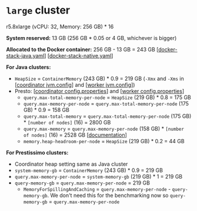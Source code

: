 # `large` cluster
r5.8xlarge (vCPU: 32, Memory: 256 GB) * 16

**System reserved:** 13 GB (256 GB * 0.05 or 4 GB, whichever is bigger)

**Allocated to the Docker container:** 256 GB - 13 GB = 243 GB [[docker-stack-java.yaml](docker-stack-java.yaml)] [[docker-stack-native.yaml](docker-stack-native.yaml)]

**For Java clusters:**
* `HeapSize` = `ContainerMemory` (243 GB) * 0.9 = 219 GB (`-Xmx` and `-Xms` in [[coordinator jvm.config](coordinator/jvm.config)] and [[worker jvm.config](workers/jvm.config)])
* Presto: [[coordinator config.properties](coordinator/config.properties)] and [[worker config.properties](worker/config.properties)]
  * `query.max-total-memory-per-node` = `HeapSize` (219 GB) * 0.8 = 175 GB
  * `query.max-memory-per-node` = `query.max-total-memory-per-node` (175 GB) * 0.9 = 158 GB
  * `query.max-total-memory` = `query.max-total-memory-per-node` (175 GB) * `[number of nodes]` (16) = 2800 GB
  * `query.max-memory` = `query.max-memory-per-node` (158 GB) * `[number of nodes]` (16) = 2528 GB [[documentation](https://prestodb.io/docs/current/admin/properties.html#memory-management-properties)]
  * `memory.heap-headroom-per-node` = `HeapSize` (219 GB) * 0.2 = 44 GB

**For Prestissimo clusters:**
* Coordinator heap setting same as Java cluster
* `system-memory-gb` = `ContainerMemory` (243 GB) * 0.9 = 219 GB
* `query.max-memory-per-node` = `system-memory-gb` (219 GB) * 1 = 219 GB
* `query-memory-gb` = `query.max-memory-per-node` = 219 GB
  * `MemoryForSpillingAndCaching` = `query.max-memory-per-node` - `query-memory-gb`. We don't need this for the benchmarking now so `query-memory-gb` = `query.max-memory-per-node`
